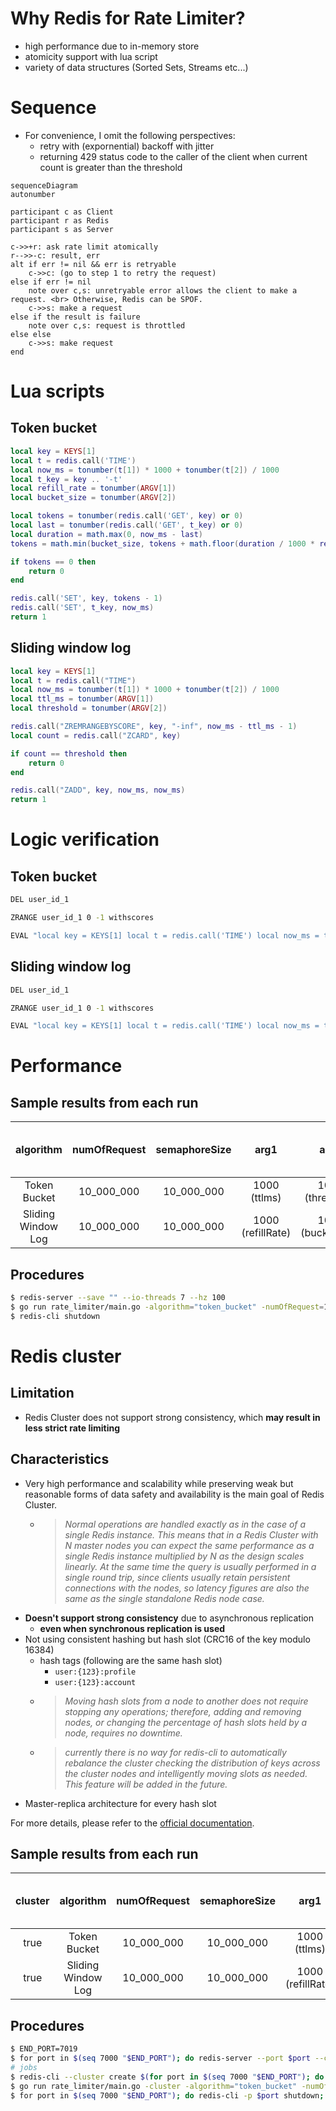 # Why Redis for Rate Limiter?
- high performance due to in-memory store
- atomicity support with lua script
- variety of data structures (Sorted Sets, Streams etc...)

# Sequence
- For convenience, I omit the following perspectives:
    - retry with (expornential) backoff with jitter
    - returning 429 status code to the caller of the client when current count is greater than the threshold
```mermaid
sequenceDiagram
autonumber

participant c as Client
participant r as Redis
participant s as Server

c->>+r: ask rate limit atomically
r-->>-c: result, err
alt if err != nil && err is retryable
    c->>c: (go to step 1 to retry the request)
else if err != nil
    note over c,s: unretryable error allows the client to make a request. <br> Otherwise, Redis can be SPOF.
    c->>s: make a request
else if the result is failure
    note over c,s: request is throttled
else else
    c->>s: make request
end
```


# Lua scripts
## Token bucket
```lua
local key = KEYS[1]
local t = redis.call('TIME')
local now_ms = tonumber(t[1]) * 1000 + tonumber(t[2]) / 1000
local t_key = key .. '-t'
local refill_rate = tonumber(ARGV[1])
local bucket_size = tonumber(ARGV[2])

local tokens = tonumber(redis.call('GET', key) or 0)
local last = tonumber(redis.call('GET', t_key) or 0)
local duration = math.max(0, now_ms - last)
tokens = math.min(bucket_size, tokens + math.floor(duration / 1000 * refill_rate))

if tokens == 0 then
    return 0
end

redis.call('SET', key, tokens - 1)
redis.call('SET', t_key, now_ms)
return 1
```

## Sliding window log
```lua
local key = KEYS[1]
local t = redis.call("TIME")
local now_ms = tonumber(t[1]) * 1000 + tonumber(t[2]) / 1000
local ttl_ms = tonumber(ARGV[1])
local threshold = tonumber(ARGV[2])

redis.call("ZREMRANGEBYSCORE", key, "-inf", now_ms - ttl_ms - 1)
local count = redis.call("ZCARD", key)

if count == threshold then
    return 0
end

redis.call("ZADD", key, now_ms, now_ms)
return 1
```


# Logic verification
## Token bucket
```bash
DEL user_id_1

ZRANGE user_id_1 0 -1 withscores

EVAL "local key = KEYS[1] local t = redis.call('TIME') local now_ms = tonumber(t[1]) * 1000 + tonumber(t[2]) / 1000 local t_key = key .. '-t' local refill_rate = tonumber(ARGV[1]) local bucket_size = tonumber(ARGV[2]) local tokens = tonumber(redis.call('GET', key) or 0) local last = tonumber(redis.call('GET', t_key) or 0) local duration = math.max(0, now_ms - last) tokens = math.min(bucket_size, tokens + math.floor(duration / 1000 * refill_rate)) if tokens == 0 then return 0 end redis.call('SET', key, tokens - 1) redis.call('SET', t_key, now_ms) return 1" 1 user_id_1 1 2
```

## Sliding window log
```bash
DEL user_id_1

ZRANGE user_id_1 0 -1 withscores

EVAL "local key = KEYS[1] local t = redis.call('TIME') local now_ms = tonumber(t[1]) * 1000 + tonumber(t[2]) / 1000 local ttl_ms = tonumber(ARGV[1]) local threshold = tonumber(ARGV[2]) redis.call('ZREMRANGEBYSCORE', key, '-inf', now_ms - ttl_ms - 1) local count = redis.call('ZCARD', key) if count == threshold then return 0 end redis.call('ZADD', key, now_ms, now_ms) return 1" 1 user_id_1 4000 2
```


# Performance
## Sample results from each run
| algorithm | numOfRequest | semaphoreSize | arg1 | arg2 | execution time | handled request | throttled request | Redis RPS | redis-server memory usage |
|:----:|:------------:|:---:|:---------:|:-------------:|:-------------:|:-------------------:|:---:|:---:|:---:|
| Token Bucket | 10_000_000 | 10_000_000 | 1000 (ttlms) | 1000 (threshold) | 93198 ms | 82012 | 258474 | 3653 | ~40 MB |
| Sliding Window Log | 10_000_000 | 10_000_000 | 1000 (refillRate) | 1000 (bucketSize) | 91960 ms | 88328 | 238241 | 3551 | ~40 MB |

## Procedures
```bash
$ redis-server --save "" --io-threads 7 --hz 100
$ go run rate_limiter/main.go -algorithm="token_bucket" -numOfRequest=10000000 -semaphoreSize=10000000
$ redis-cli shutdown
```


# Redis cluster
## Limitation
- Redis Cluster does not support strong consistency, which **may result in less strict rate limiting**

## Characteristics
- Very high performance and scalability while preserving weak but reasonable forms of data safety and availability is the main goal of Redis Cluster.
    - > *Normal operations are handled exactly as in the case of a single Redis instance. This means that in a Redis Cluster with N master nodes you can expect the same performance as a single Redis instance multiplied by N as the design scales linearly. At the same time the query is usually performed in a single round trip, since clients usually retain persistent connections with the nodes, so latency figures are also the same as the single standalone Redis node case.*
- **Doesn't support strong consistency** due to asynchronous replication
    - **even when synchronous replication is used**
- Not using consistent hashing but hash slot (CRC16 of the key modulo 16384)
    - hash tags (following are the same hash slot)
        - `user:{123}:profile`
        - `user:{123}:account`
    - > *Moving hash slots from a node to another does not require stopping any operations; therefore, adding and removing nodes, or changing the percentage of hash slots held by a node, requires no downtime.*
    - > *currently there is no way for redis-cli to automatically rebalance the cluster checking the distribution of keys across the cluster nodes and intelligently moving slots as needed. This feature will be added in the future.*
- Master-replica architecture for every hash slot

For more details, please refer to the [official documentation](https://redis.io/docs/latest/operate/oss_and_stack/management/scaling/).

## Sample results from each run
| cluster | algorithm | numOfRequest | semaphoreSize | arg1 | arg2 | execution time | handled request | throttled request | Redis RPS | redis-server memory usage |
|:----:|:----:|:------------:|:---:|:---------:|:-------------:|:-------------:|:-------------------:|:---:|:---:|:---:|
| true | Token Bucket | 10_000_000 | 10_000_000 | 1000 (ttlms) | 1000 (threshold) | 90539 ms | 80408 | 264187 | 3806 | ~30 MB * N |
| true | Sliding Window Log | 10_000_000 | 10_000_000 | 1000 (refillRate) | 1000 (bucketSize) | 91934 ms | 87686 | 246166 | 3631 | ~30 MB * N |

## Procedures
```bash
$ END_PORT=7019
$ for port in $(seq 7000 "$END_PORT"); do redis-server --port $port --cluster-enabled yes --cluster-config-file nodes-$port.conf --replica-serve-stale-data no --appendonly yes & sleep 0.2; done
# jobs
$ redis-cli --cluster create $(for port in $(seq 7000 "$END_PORT"); do echo -n "127.0.0.1:$port "; done) --cluster-replicas 1 --cluster-yes
$ go run rate_limiter/main.go -cluster -algorithm="token_bucket" -numOfRequest=10000000 -semaphoreSize=10000000
$ for port in $(seq 7000 "$END_PORT"); do redis-cli -p $port shutdown; done && rm -rf nodes*.conf dump.rdb appendonlydir
```
